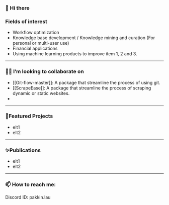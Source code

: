 ### 👋 Hi there 


### Fields of interest
- Workflow optimization
- Knowledge base development / Knowledge mining and curation (For personal or multi-user use) 
- Financial applications 
- Using machine learning products to improve item 1, 2 and 3. 

---
### 🌱👯 I’m looking to collaborate on 
- [[Git-flow-master]]: A package that streamline the process of using git.
- [[ScrapeEase]]: A package that streamline the process of scraping dynamic or static websites.
- 
---
### 🌱Featured Projects
- elt1
- elt2
---
### ✨Publications
- elt1
- elt2
---
### 📫 How to reach me: 
Discord ID: pakkin.lau

<!--
**pakkinlau/pakkinlau** is a ✨ _special_ ✨ repository because its `README.md` (this file) appears on your GitHub profile.

Here are some ideas to get you started:

- 🔭 I’m currently working on ...
- 🌱 I’m currently learning ...
- 👯 I’m looking to collaborate on ...
- 🤔 I’m looking for help with ...
- 💬 Ask me about ...
- 📫 How to reach me: ...
- 😄 Pronouns: ...
- ⚡ Fun fact: ...
-->
